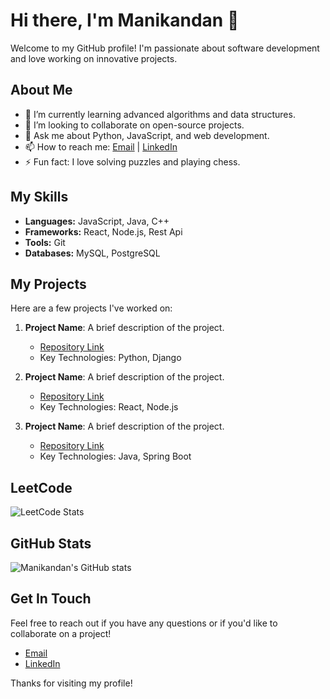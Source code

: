 # Hi there, I'm Manikandan 👋

Welcome to my GitHub profile! I'm passionate about software development and love working on innovative projects.

## About Me

- 🌱 I’m currently learning advanced algorithms and data structures.
- 👯 I’m looking to collaborate on open-source projects.
- 💬 Ask me about Python, JavaScript, and web development.
- 📫 How to reach me: [Email](emanidon123@gmail.com) | [LinkedIn](linkedin.com/in/manikandan-e-manie)
- ⚡ Fun fact: I love solving puzzles and playing chess.

## My Skills

- **Languages:** JavaScript, Java, C++
- **Frameworks:** React, Node.js, Rest Api
- **Tools:** Git
- **Databases:** MySQL, PostgreSQL


## My Projects

Here are a few projects I've worked on:

1. **Project Name**: A brief description of the project.
   - [Repository Link](https://github.com/Manikandan-E56/project-repo)
   - Key Technologies: Python, Django

2. **Project Name**: A brief description of the project.
   - [Repository Link](https://github.com/Manikandan-E56/project-repo)
   - Key Technologies: React, Node.js

3. **Project Name**: A brief description of the project.
   - [Repository Link](https://github.com/Manikandan-E56/project-repo)
   - Key Technologies: Java, Spring Boot
## LeetCode 
![LeetCode Stats](https://leetcode-stats.vercel.app/api?username=717822d128)

## GitHub Stats

![Manikandan's GitHub stats](https://github-readme-stats.vercel.app/api?username=Manikandan-E56&show_icons=true&theme=radical)

## Get In Touch

Feel free to reach out if you have any questions or if you'd like to collaborate on a project!

- [Email](emanidon123@gmail.com)
- [LinkedIn](linkedin.com/in/manikandan-e-manie)

Thanks for visiting my profile!
